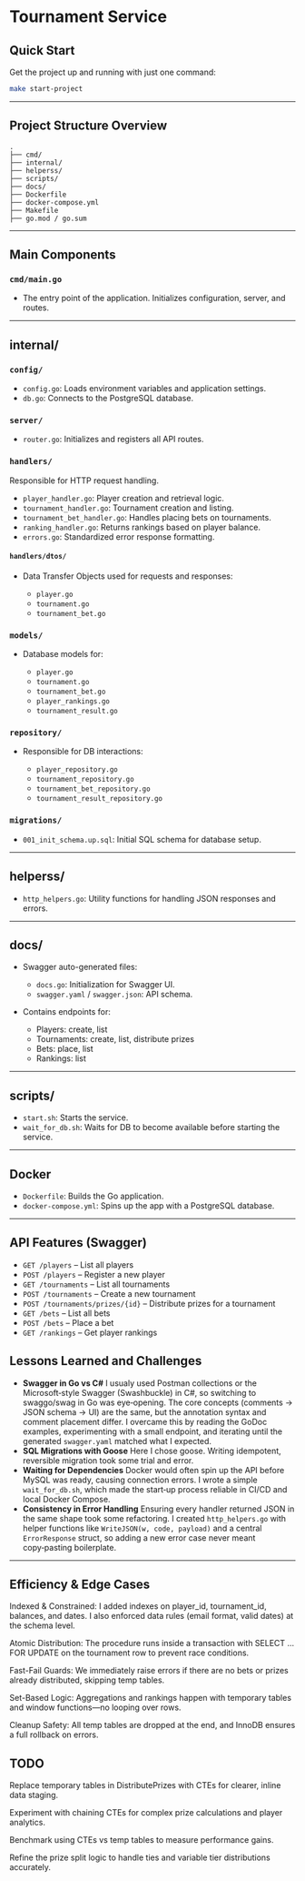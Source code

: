 # Tournament Service

## Quick Start

Get the project up and running with just one command:

```bash
make start-project
```

---

## Project Structure Overview

```
.
├── cmd/
├── internal/
├── helperss/
├── scripts/
├── docs/
├── Dockerfile
├── docker-compose.yml
├── Makefile
├── go.mod / go.sum
```

---

## Main Components

### `cmd/main.go`

- The entry point of the application. Initializes configuration, server, and routes.

---

## internal/

### `config/`

- `config.go`: Loads environment variables and application settings.
- `db.go`: Connects to the PostgreSQL database.

### `server/`

- `router.go`: Initializes and registers all API routes.

### `handlers/`

Responsible for HTTP request handling.

- `player_handler.go`: Player creation and retrieval logic.
- `tournament_handler.go`: Tournament creation and listing.
- `tournament_bet_handler.go`: Handles placing bets on tournaments.
- `ranking_handler.go`: Returns rankings based on player balance.
- `errors.go`: Standardized error response formatting.

#### `handlers/dtos/`

- Data Transfer Objects used for requests and responses:

  - `player.go`
  - `tournament.go`
  - `tournament_bet.go`

### `models/`

- Database models for:

  - `player.go`
  - `tournament.go`
  - `tournament_bet.go`
  - `player_rankings.go`
  - `tournament_result.go`

### `repository/`

- Responsible for DB interactions:

  - `player_repository.go`
  - `tournament_repository.go`
  - `tournament_bet_repository.go`
  - `tournament_result_repository.go`

### `migrations/`

- `001_init_schema.up.sql`: Initial SQL schema for database setup.

---

## helperss/

- `http_helpers.go`: Utility functions for handling JSON responses and errors.

---

## docs/

- Swagger auto-generated files:

  - `docs.go`: Initialization for Swagger UI.
  - `swagger.yaml` / `swagger.json`: API schema.

- Contains endpoints for:

  - Players: create, list
  - Tournaments: create, list, distribute prizes
  - Bets: place, list
  - Rankings: list

---

## scripts/

- `start.sh`: Starts the service.
- `wait_for_db.sh`: Waits for DB to become available before starting the service.

---

## Docker

- `Dockerfile`: Builds the Go application.
- `docker-compose.yml`: Spins up the app with a PostgreSQL database.

---

## API Features (Swagger)

- `GET /players` – List all players
- `POST /players` – Register a new player
- `GET /tournaments` – List all tournaments
- `POST /tournaments` – Create a new tournament
- `POST /tournaments/prizes/{id}` – Distribute prizes for a tournament
- `GET /bets` – List all bets
- `POST /bets` – Place a bet
- `GET /rankings` – Get player rankings

## Lessons Learned and Challenges

- **Swagger in Go vs C#**
  I usualy used Postman collections or the Microsoft‑style Swagger (Swashbuckle) in C#, so switching to swaggo/swag in Go was eye‑opening. The core concepts (comments → JSON schema → UI) are the same, but the annotation syntax and comment placement differ. I overcame this by reading the GoDoc examples, experimenting with a small endpoint, and iterating until the generated `swagger.yaml` matched what I expected.
- **SQL Migrations with Goose**
  Here I chose goose. Writing idempotent, reversible migration took some trial and error.
- **Waiting for Dependencies**
  Docker would often spin up the API before MySQL was ready, causing connection errors. I wrote a simple `wait_for_db.sh`, which made the start‑up process reliable in CI/CD and local Docker Compose.
- **Consistency in Error Handling**
  Ensuring every handler returned JSON in the same shape took some refactoring. I created `http_helpers.go` with helper functions like `WriteJSON(w, code, payload)` and a central `ErrorResponse` struct, so adding a new error case never meant copy‑pasting boilerplate.

---

## Efficiency & Edge Cases

Indexed & Constrained: I added indexes on player_id, tournament_id, balances, and dates. I also enforced data rules (email format, valid dates) at the schema level.

Atomic Distribution: The procedure runs inside a transaction with SELECT … FOR UPDATE on the tournament row to prevent race conditions.

Fast-Fail Guards: We immediately raise errors if there are no bets or prizes already distributed, skipping temp tables.

Set-Based Logic: Aggregations and rankings happen with temporary tables and window functions—no looping over rows.

Cleanup Safety: All temp tables are dropped at the end, and InnoDB ensures a full rollback on errors.

## TODO

Replace temporary tables in DistributePrizes with CTEs for clearer, inline data staging.

Experiment with chaining CTEs for complex prize calculations and player analytics.

Benchmark using CTEs vs temp tables to measure performance gains.

Refine the prize split logic to handle ties and variable tier distributions accurately.
